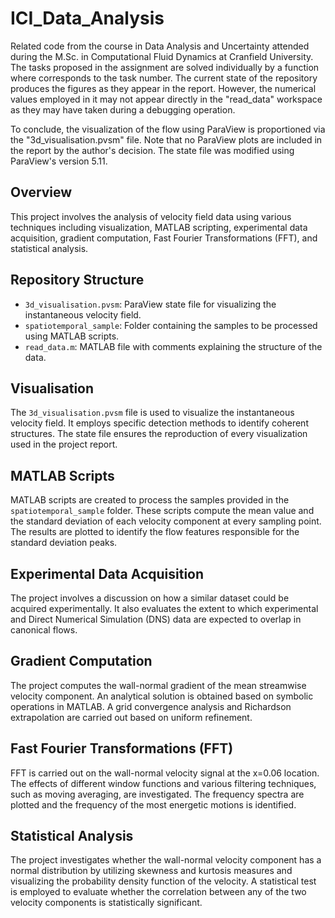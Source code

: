 # ICI_Data_Analysis
Related code from the course in Data Analysis and Uncertainty attended during the M.Sc. in Computational Fluid Dynamics at Cranfield University. The tasks proposed in the assignment are solved individually by a function where corresponds to the task number. The current state of the repository produces the figures as they appear in the report. However, the numerical values employed in it may not appear directly in the "read_data" workspace as they may have taken during a debugging operation.


To conclude, the visualization of the flow using ParaView is proportioned via the "3d_visualisation.pvsm" file. Note that no ParaView plots are included in the report by the author's decision. The state file was modified using ParaView's version 5.11.



## Overview
This project involves the analysis of velocity field data using various techniques including visualization, MATLAB scripting, experimental data acquisition, gradient computation, Fast Fourier Transformations (FFT), and statistical analysis.

## Repository Structure
- `3d_visualisation.pvsm`: ParaView state file for visualizing the instantaneous velocity field.
- `spatiotemporal_sample`: Folder containing the samples to be processed using MATLAB scripts.
- `read_data.m`: MATLAB file with comments explaining the structure of the data.

## Visualisation
The `3d_visualisation.pvsm` file is used to visualize the instantaneous velocity field. It employs specific detection methods to identify coherent structures. The state file ensures the reproduction of every visualization used in the project report.

## MATLAB Scripts
MATLAB scripts are created to process the samples provided in the `spatiotemporal_sample` folder. These scripts compute the mean value and the standard deviation of each velocity component at every sampling point. The results are plotted to identify the flow features responsible for the standard deviation peaks.

## Experimental Data Acquisition
The project involves a discussion on how a similar dataset could be acquired experimentally. It also evaluates the extent to which experimental and Direct Numerical Simulation (DNS) data are expected to overlap in canonical flows.

## Gradient Computation
The project computes the wall-normal gradient of the mean streamwise velocity component. An analytical solution is obtained based on symbolic operations in MATLAB. A grid convergence analysis and Richardson extrapolation are carried out based on uniform refinement.

## Fast Fourier Transformations (FFT)
FFT is carried out on the wall-normal velocity signal at the x=0.06 location. The effects of different window functions and various filtering techniques, such as moving averaging, are investigated. The frequency spectra are plotted and the frequency of the most energetic motions is identified.

## Statistical Analysis
The project investigates whether the wall-normal velocity component has a normal distribution by utilizing skewness and kurtosis measures and visualizing the probability density function of the velocity. A statistical test is employed to evaluate whether the correlation between any of the two velocity components is statistically significant.



